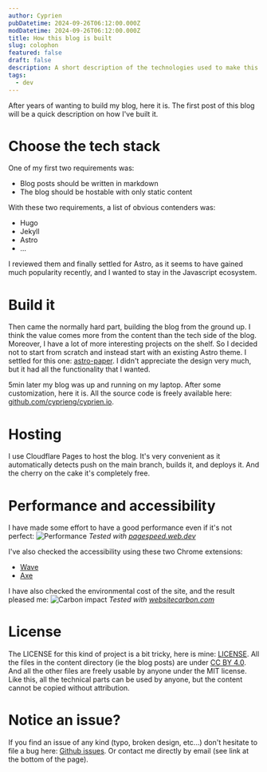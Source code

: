 ```yaml
---
author: Cyprien
pubDatetime: 2024-09-26T06:12:00.000Z
modDatetime: 2024-09-26T06:12:00.000Z
title: How this blog is built
slug: colophon
featured: false
draft: false
description: A short description of the technologies used to make this blog
tags:
  - dev
---
```


After years of wanting to build my blog, here it is.
The first post of this blog will be a quick description on how I've built it.

# Choose the tech stack

One of my first two requirements was:

- Blog posts should be written in markdown
- The blog should be hostable with only static content

With these two requirements, a list of obvious contenders was:

- Hugo
- Jekyll
- Astro
- ...

I reviewed them and finally settled for Astro, as it seems to have gained much popularity recently, and I wanted to stay in the Javascript ecosystem.

# Build it

Then came the normally hard part, building the blog from the ground up.
I think the value comes more from the content than the tech side of the blog.
Moreover, I have a lot of more interesting projects on the shelf.
So I decided not to start from scratch and instead start with an existing Astro theme.
I settled for this one: [astro-paper](https://github.com/satnaing/astro-paper).
I didn't appreciate the design very much, but it had all the functionality that I wanted.

5min later my blog was up and running on my laptop.
After some customization, here it is.
All the source code is freely available here: [github.com/cyprieng/cyprien.io](https://github.com/cyprieng/cyprien.io).

# Hosting

I use Cloudflare Pages to host the blog.
It's very convenient as it automatically detects push on the main branch, builds it, and deploys it.
And the cherry on the cake it's completely free.

# Performance and accessibility

I have made some effort to have a good performance even if it's not perfect:
![Performance](assets/images/posts/colophon/performance.png)
_Tested with [pagespeed.web.dev](https://pagespeed.web.dev/)_

I've also checked the accessibility using these two Chrome extensions:

- [Wave](https://chromewebstore.google.com/detail/wave-evaluation-tool/jbbplnpkjmmeebjpijfedlgcdilocofh)
- [Axe](https://chromewebstore.google.com/detail/axe-devtools-web-accessib/lhdoppojpmngadmnindnejefpokejbdd)

I have also checked the environmental cost of the site, and the result pleased me:
![Carbon impact](assets/images/posts/colophon/carbon.png)
_Tested with [websitecarbon.com](https://www.websitecarbon.com/)_

# License

The LICENSE for this kind of project is a bit tricky, here is mine: [LICENSE](https://github.com/cyprieng/cyprien.io/blob/main/LICENSE).
All the files in the content directory (ie the blog posts) are under [CC BY 4.0](https://creativecommons.org/licenses/by/4.0/).
And all the other files are freely usable by anyone under the MIT license.
Like this, all the technical parts can be used by anyone, but the content cannot be copied without attribution.

# Notice an issue?

If you find an issue of any kind (typo, broken design, etc...) don't hesitate to file a bug here: [Github issues](https://github.com/cyprieng/cyprien.io/issues/new).
Or contact me directly by email (see link at the bottom of the page).
